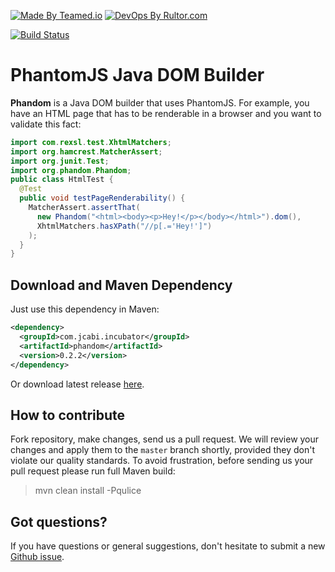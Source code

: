 [![Made By Teamed.io](http://img.teamed.io/btn.svg)](http://www.teamed.io)
[![DevOps By Rultor.com](http://www.rultor.com/b/yegor256/phandom)](http://www.rultor.com/p/yegor256/phandom)

[![Build Status](https://travis-ci.org/yegor256/phandom.svg?branch=master)](https://travis-ci.org/yegor256/phandom)

# PhantomJS Java DOM Builder

**Phandom** is a Java DOM builder that uses PhantomJS. For example,
you have an HTML page that has to be renderable in a browser and you
want to validate this fact:

```java
import com.rexsl.test.XhtmlMatchers;
import org.hamcrest.MatcherAssert;
import org.junit.Test;
import org.phandom.Phandom;
public class HtmlTest {
  @Test
  public void testPageRenderability() {
    MatcherAssert.assertThat(
      new Phandom("<html><body><p>Hey!</p></body></html>").dom(),
      XhtmlMatchers.hasXPath("//p[.='Hey!']")
    );
  }
}
```

## Download and Maven Dependency

Just use this dependency in Maven:

```xml
<dependency>
  <groupId>com.jcabi.incubator</groupId>
  <artifactId>phandom</artifactId>
  <version>0.2.2</version>
</dependency>
```

Or download latest release [here](https://github.com/yegor256/phandom/releases).

## How to contribute

Fork repository, make changes, send us a pull request. We will review
your changes and apply them to the `master` branch shortly, provided
they don't violate our quality standards. To avoid frustration, before
sending us your pull request please run full Maven build:

> mvn clean install -Pqulice

## Got questions?

If you have questions or general suggestions, don't hesitate to submit
a new [Github issue](https://github.com/yegor256/phandom/issues/new).
